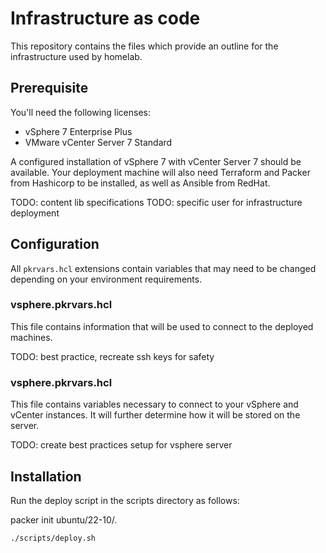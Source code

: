 # Infrastructure as code

This repository contains the files which provide an outline for the infrastructure used by homelab.

## Prerequisite

You'll need the following licenses:

- vSphere 7 Enterprise Plus
- VMware vCenter Server 7 Standard

A configured installation of vSphere 7 with vCenter Server 7 should be available. Your deployment machine will also need Terraform and Packer from Hashicorp to be installed, as well as Ansible from RedHat.

TODO: content lib specifications
TODO: specific user for infrastructure deployment

## Configuration

All `pkrvars.hcl` extensions contain variables that may need to be changed depending on your environment requirements.

### vsphere.pkrvars.hcl

This file contains information that will be used to connect to the deployed machines.

TODO: best practice, recreate ssh keys for safety

### vsphere.pkrvars.hcl

This file contains variables necessary to connect to your vSphere and vCenter instances. It will further determine how it will be stored on the server.

TODO: create best practices setup for vsphere server

## Installation

Run the deploy script in the scripts directory as follows:

packer init ubuntu/22-10/.

```bash
./scripts/deploy.sh
```
